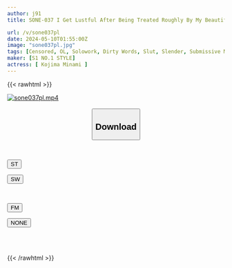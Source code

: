 ```yaml
---
author: j91
title: SONE-037 I Get Lustful After Being Treated Roughly By My Beautiful Sadistic Boss! I Was Embarrassed And Made To Ejaculate. Minami Kojima

url: /v/sone037pl
date: 2024-05-10T01:55:00Z
image: "sone037pl.jpg"
tags: [Censored, OL, Solowork, Dirty Words, Slut, Slender, Submissive Men	]
maker: [S1 NO.1 STYLE]
actress: [ Kojima Minami ]
---
```



{{< rawhtml >}}

<div class="video" data-videoid="ALwo32XqYLUW87">
    <a href="javascript:;">
        <img src="/v/sone037pl/sone037pl.jpg" width="WIDTH" height="HEIGHT" alt="sone037pl.mp4" loading="lazy">
    </a>
</div>

<script type="text/javascript" src="https://j91.asia/asset/on-demand-st.js"></script>

<br>
  <link rel="stylesheet" href="https://j91.asia/asset/bs5.css">
  
  <center>
  <button class="btn btn-primary" type="button" data-bs-toggle="collapse" data-bs-target=".multi-collapse" aria-expanded="false" aria-controls="multiCollapseExample1 multiCollapseExample2"><h2>Download</h2></button></center>
</p>
<div class="row">
  <div class="col">
    <div class="collapse multi-collapse" id="multiCollapseExample1">
      <div class="card card-body">
	      	      <br>
<div class="buttons">  
<p><a href="https://streamtape.to/v/ALwo32XqYLUW87" target="_blank"><button class="btn-hover color-3"><i class="fa fa-download"></i> ST</button></a></p>
<p><a href="https://asnwish.com/q1ej1b8xrhy2" target="_blank"><button class="btn-hover color-2"><i class="fa fa-download"></i> SW</button></a></p></div>
    </div>
  </div>
</div>
  <div class="col">
    <div class="collapse multi-collapse" id="multiCollapseExample2">
      <div class="card card-body">
	      <br>
<div class="buttons">
<p><a href="https://filemoon.sx/d/vhv07ehetqvc"><button class="btn-hover color-8"><i class="fa fa-download"></i> FM</button></a></p>
<p><a href="javascript:;"><button class="btn-hover color-9"><i class="fa fa-download"></i> NONE</button></a></p></div>
<br><br>
      </div>
    </div>
  </div>
</div>

{{< /rawhtml >}}